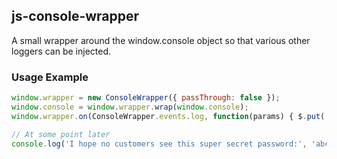## js-console-wrapper
A small wrapper around the window.console object so that various other loggers can be injected.

### Usage Example
```javascript
window.wrapper = new ConsoleWrapper({ passThrough: false });
window.console = window.wrapper.wrap(window.console);
window.wrapper.on(ConsoleWrapper.events.log, function(params) { $.put('someLogger/newLog', params) });

// At some point later
console.log('I hope no customers see this super secret password:', 'abc123');
```
